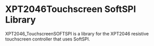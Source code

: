 # XPT2046Touchscreen SoftSPI Library

XPT2046_TouchscreenSOFTSPI is a library for the XPT2046 resistive touchscreen controller that uses SoftSPI.
